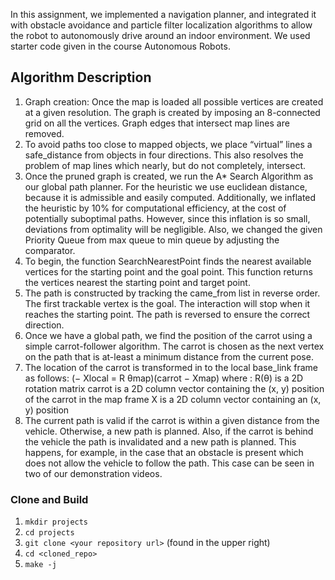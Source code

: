 In this assignment, we implemented a navigation planner, and integrated it with obstacle avoidance and particle filter localization algorithms to allow the robot to autonomously drive around an indoor environment. We used starter code given in the course Autonomous Robots.

## Algorithm Description
1. Graph creation: Once the map is loaded all possible vertices are created at a given resolution. The graph is created by imposing an 8-connected grid on all the vertices. Graph edges that intersect map lines are removed. 
2. To avoid paths too close to mapped objects, we place “virtual” lines a safe_distance from objects in four directions. This also resolves the problem of map lines which nearly, but do not completely, intersect. 
3. Once the pruned graph is created, we run the A* Search Algorithm as our global path planner. For the heuristic we use euclidean distance, because it is admissible and easily computed. Additionally, we inflated the heuristic by 10% for computational efficiency, at the cost of potentially suboptimal paths. However, since this inflation is so small, deviations from optimality will be negligible. Also, we changed the given Priority Queue from max queue to min queue by adjusting the comparator. 
4. To begin, the function SearchNearestPoint finds the nearest available vertices for the starting point and the goal point. This function returns the vertices nearest the starting point and target point. 
5. The path is constructed by tracking the came_from list in reverse order. The first trackable vertex is the goal. The interaction will stop when it reaches the starting point. The path is reversed to ensure the correct direction. 
6. Once we have a global path, we find the position of the carrot using a simple carrot-follower algorithm. The carrot is chosen as the next vertex on the path that is at-least a minimum distance from the current pose. 
7. The location of the carrot is transformed in to the local base_link frame as follows: (− Xlocal = R θmap)(carrot − Xmap) where : R(θ) is a 2D rotation matrix carrot is a 2D column vector containing the (x, y) position of the carrot in the map frame X is a 2D column vector containing an (x, y) position 
8. The current path is valid if the carrot is within a given distance from the vehicle. Otherwise, a new path is planned. Also, if the carrot is behind the vehicle the path is invalidated and a new path is planned. This happens, for example, in the case that an obstacle is present which does not allow the vehicle to follow the path. This case can be seen in two of our demonstration videos.

### Clone and Build
1. `mkdir projects`
1. `cd projects`
1. `git clone <your repository url>` (found in the upper right)
1. `cd <cloned_repo>`
1. `make -j`
